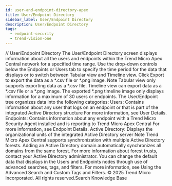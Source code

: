 ```yaml
---
id: user-and-endpoint-directory-apex
title: User/Endpoint Directory
sidebar_label: User/Endpoint Directory
description: User/Endpoint Directory
tags:
  - endpoint-security
  - trend-vision-one
---
```


/*<![CDATA[*/ $('#title').html($('meta[name=map-description]').attr('content')); /*]]>*/ User/Endpoint Directory The User/Endpoint Directory screen displays information about all the users and endpoints within the Trend Micro Apex Central network for a specified time range. Use the drop-down controls below the Endpoints or Users tab to specify the time period for the data that displays or to switch between Tabular view and Timeline view. Click Export to export the data as a *.csv file or *.png image. Note Tabular view only supports exporting data as a *.csv file. Timeline view can export data as a *.csv file or a *.png image. The exported *.png timeline image only displays information for a maximum of 30 users or endpoints. The User/Endpoint tree organizes data into the following categories: Users: Contains information about any user that logs on an endpoint or that is part of the integrated Active Directory structure For more information, see User Details. Endpoints: Contains information about any endpoint with a Trend Micro Security Agent installed and is reporting to Trend Micro Apex Central For more information, see Endpoint Details. Active Directory: Displays the organizational units of the integrated Active Directory server Note Trend Micro Apex Central supports synchronization with multiple Active Directory forests. Adding an Active Directory domain automatically synchronizes all domains from the same forest. For more information about forest trusts, contact your Active Directory administrator. You can change the default data that displays in the Users and Endpoints nodes through use of advanced searches, tags, and filters. For more information, see Using the Advanced Search and Custom Tags and Filters. © 2025 Trend Micro Incorporated. All rights reserved.Search Knowledge Base